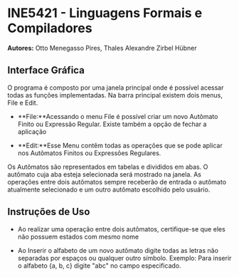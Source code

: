 # INE5421 - Linguagens Formais e Compiladores

**Autores:** Otto Menegasso Pires, Thales Alexandre Zirbel Hübner

Interface Gráfica
-----------------
O programa é composto por uma janela principal onde é possível acessar todas as
funções implementadas. Na barra principal existem dois menus, File e Edit.
 - **File:**Acessando o menu File é possível criar um novo Autômato Finito 
   ou Expressão Regular. Existe também a opção de fechar a aplicação

 - **Edit:**Esse Menu contêm todas as operações que se pode aplicar nos
   Autômatos Finitos ou Expressões Regulares.

Os Autômatos são representados em tabelas e divididos em abas. O autômato cuja
aba esteja selecionada será mostrado na janela. As operações entre dois
autômatos sempre receberão de entrada o autômato atualmente selecionado e um
outro autômato escolhido pelo usuário.

Instruções de Uso
-----------------
 - Ao realizar uma operação entre dois autômatos, certifique-se que eles não
   possuem estados com mesmo nome

 - Ao Inserir o alfabeto de um novo autômato digite todas as letras não
   separadas por espaços ou qualquer outro símbolo. Exemplo: Para inserir o
   alfabeto {a, b, c} digite "abc" no campo especificado.
